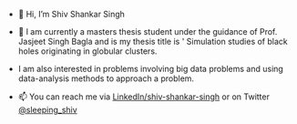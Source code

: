 - 👋 Hi, I’m Shiv Shankar Singh
- 👀 I am currently a masters thesis student under the guidance of Prof. Jasjeet Singh Bagla and is my thesis title is ' Simulation studies of black holes originating in globular clusters. 
- I am also interested in problems involving big data problems and using data-analysis methods to approach a problem.

- 📫 You can reach me via [LinkedIn/shiv-shankar-singh](https://www.linkedin.com/in/shiv-shankar-singh-7889531b0/) or on Twitter [@sleeping_shiv](https://www.twitter.com/sleeping_shiv)

<!---
shiv3679/shiv3679 is a ✨ special ✨ repository because its `README.md` (this file) appears on your GitHub profile.
You can click the Preview link to take a look at your changes.
--->
